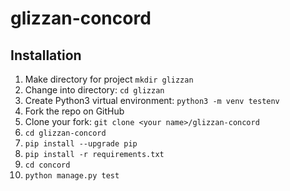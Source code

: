 # glizzan-concord

## Installation

1. Make directory for project `mkdir glizzan`
1. Change into directory: `cd glizzan`
1. Create Python3 virtual environment: `python3 -m venv testenv`
1. Fork the repo on GitHub
3. Clone your fork: `git clone <your name>/glizzan-concord`
4. `cd glizzan-concord`
5. `pip install --upgrade pip`
6. `pip install -r requirements.txt`
7. `cd concord`
8. `python manage.py test`
